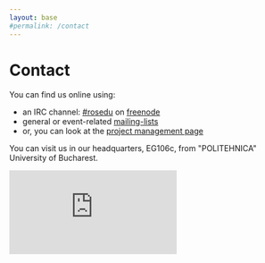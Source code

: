 ```yaml
---
layout: base
#permalink: /contact
---
```


# Contact

You can find us online using:

 * an IRC channel: <a href="http://webchat.freenode.net/?channels=rosedu">#rosedu</a> on <a href="http://freenode.net/">freenode</a>
 * general or event-related <a href="http://lists.rosedu.org/listinfo">mailing-lists</a>
 * or, you can look at the <a href="https://projects.rosedu.org/">project management page</a>

You can visit us in our headquarters, EG106c, from &quot;POLITEHNICA&quot; University of Bucharest.

<div class="spacer">
    <!-- clear -->
</div>
<iframe allowtransparency="true" frameborder="0" scrolling="no" src="http://www.facebook.com/plugins/like.php?href=http%3A%2F%2Fwww.facebook.com%2F%23%21%2Fpages%2FROSEdu%2F111655162229859&amp;layout=standard&amp;show_faces=true&amp;width=450&amp;action=like&amp;colorscheme=light&amp;height=80">
    <!-- nothing here -->
</iframe>
